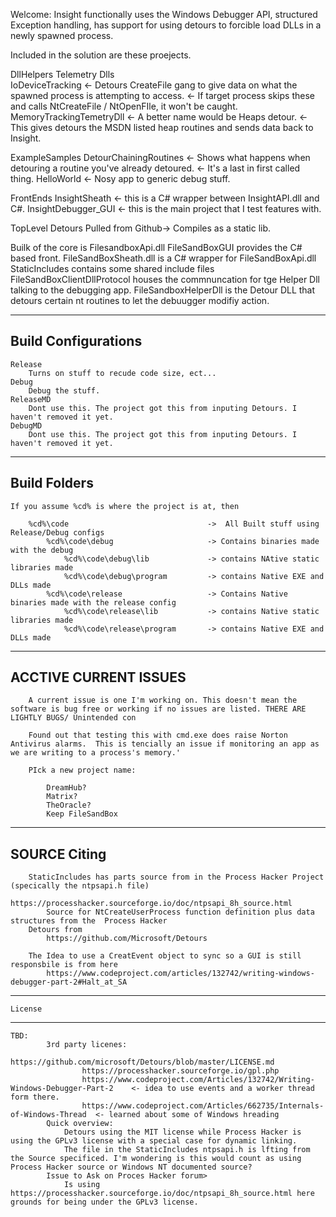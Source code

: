 Welcome:
	Insight functionally uses the Windows Debugger API, structured Exception handling,  has support for using detours to forcible load DLLs in a newly spawned process.

Included in the solution are these proejects.


DllHelpers
	Telemetry Dlls	
		IoDeviceTracking		   <- Detours CreateFile gang to give data on what the spawned process is attempting to access.
								   <- If target process skips these and calls NtCreateFile / NtOpenFIle, it won't be caught.
		MemoryTrackingTemetryDll   <- A better name would be Heaps detour.
								   <- This gives detours the MSDN listed heap routines and sends data back to Insight.


ExampleSamples
	DetourChainingRoutines		  <- Shows what happens when detouring a routine you've already detoured.
								  <- It's a last in first called thing.
	HelloWorld					  <- Nosy app to generic debug stuff.

FrontEnds
	InsightSheath				  <-  this is a C# wrapper between InsightAPI.dll and C#.
	InsightDebugger_GUI			  <-  this is the main project that I test features with.


TopLevel
	Detours
		Pulled from Github-> Compiles as a static lib.

	

Builk of the core is FilesandboxApi.dll
FileSandBoxGUI provides the C# based front.
FileSandBoxSheath.dll is a C# wrapper for FileSandBoxApi.dll
StaticIncludes contains some shared include files
FileSandBoxClientDllProtocol houses the commnuncation for tge Helper Dll talking to the debugging app.
FileSandboxHelperDll  is the Detour DLL that detours certain nt routines to let the debuugger modifiy action.

-----------------------------------
Build Configurations
-----------------------------------
	Release
		Turns on stuff to recude code size, ect... 
	Debug
		Debug the stuff. 
	ReleaseMD
		Dont use this. The project got this from inputing Detours. I haven't removed it yet.
	DebugMD
		Dont use this. The project got this from inputing Detours. I haven't removed it yet.


---------------------------------------
Build Folders
---------------------------------------
	If you assume %cd% is where the project is at, then

		%cd%\code								->  All Built stuff using Release/Debug configs
			%cd%\code\debug						-> Contains binaries made with the debug
				%cd%\code\debug\lib				-> contains NAtive static libraries made 
				%cd%\code\debug\program			-> contains Native EXE and DLLs made
			%cd%\code\release					-> Contains Native binaries made with the release config
				%cd%\code\release\lib			-> contains Native static libraries made 
				%cd%\code\release\program		-> contains Native EXE and DLLs made



------------------------------------------
ACCTIVE CURRENT ISSUES
------------------------------------------
		A current issue is one I'm working on. This doesn't mean the software is bug free or working if no issues are listed. THERE ARE LIGHTLY BUGS/ Unintended con
		
		Found out that testing this with cmd.exe does raise Norton Antivirus alarms.  This is tencially an issue if monitoring an app as we are writing to a process's memory.'

		PIck a new project name:

			DreamHub?
			Matrix?
			TheOracle?
			Keep FileSandBox


------------------------------------------
SOURCE Citing
------------------------------------------
		StaticIncludes has parts source from in the Process Hacker Project (specically the ntpsapi.h file)
			https://processhacker.sourceforge.io/doc/ntpsapi_8h_source.html
			Source for NtCreateUserProcess function definition plus data structures from the  Process Hacker
		Detours from
			https://github.com/Microsoft/Detours

		The Idea to use a CreatEvent object to sync so a GUI is still responsbile is from here
			https://www.codeproject.com/articles/132742/writing-windows-debugger-part-2#Halt_at_SA


------------------------------------------
	License
------------------------------------------
	TBD:
			3rd party licenes:
					https://github.com/microsoft/Detours/blob/master/LICENSE.md
					https://processhacker.sourceforge.io/gpl.php
					https://www.codeproject.com/Articles/132742/Writing-Windows-Debugger-Part-2    <- idea to use events and a worker thread form there.
					https://www.codeproject.com/Articles/662735/Internals-of-Windows-Thread  <- learned about some of Windows hreading
			Quick overview:
				Detours using the MIT license while Process Hacker is using the GPLv3 license with a special case for dynamic linking.
				The file in the StaticIncludes ntpsapi.h is lfting from the Source specificed. I'm wondering is this would count as using Process Hacker source or Windows NT documented source?
			Issue to Ask on Proces Hacker forum>
				Is using https://processhacker.sourceforge.io/doc/ntpsapi_8h_source.html here grounds for being under the GPLv3 license.



